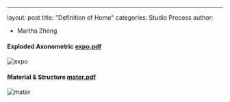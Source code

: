 ---
layout: post
title: "Definition of Home"
categories: Studio Process
author:
- Martha Zheng

#### Exploded Axonometric [expo.pdf](https://github.com/yawenzh/YZmar/files/7461156/expo.pdf)
![expo](https://user-images.githubusercontent.com/90550813/139859546-818f62e0-9cfd-442b-8632-e017adb54b12.jpg)

#### Material & Structure [mater.pdf](https://github.com/yawenzh/YZmar/files/7461166/mater.pdf)
![mater](https://user-images.githubusercontent.com/90550813/139859741-c07f7e1e-e41d-468b-9c1d-b6e719e6fa26.jpg)
